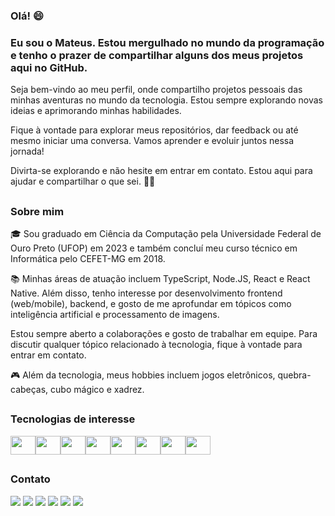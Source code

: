 ### Olá! 😄

### Eu sou o Mateus. Estou mergulhado no mundo da programação e tenho o prazer de compartilhar alguns dos meus projetos aqui no GitHub.

Seja bem-vindo ao meu perfil, onde compartilho projetos pessoais das minhas aventuras no mundo da tecnologia. Estou sempre explorando novas ideias e aprimorando minhas habilidades.

Fique à vontade para explorar meus repositórios, dar feedback ou até mesmo iniciar uma conversa. Vamos aprender e evoluir juntos nessa jornada!

Divirta-se explorando e não hesite em entrar em contato. Estou aqui para ajudar e compartilhar o que sei. 👨‍💻

##

### Sobre mim

🎓 Sou graduado em Ciência da Computação pela Universidade Federal de Ouro Preto (UFOP) em 2023 e também concluí meu curso técnico em Informática pelo CEFET-MG em 2018.

📚 Minhas áreas de atuação incluem TypeScript, Node.JS, React e React Native. Além disso, tenho interesse por desenvolvimento frontend (web/mobile), backend, e gosto de me aprofundar em tópicos como inteligência artificial e processamento de imagens.

Estou sempre aberto a colaborações e gosto de trabalhar em equipe. Para  discutir qualquer tópico relacionado à tecnologia, fique à vontade para entrar em contato.

🎮 Além da tecnologia, meus hobbies incluem jogos eletrônicos, quebra-cabeças, cubo mágico e xadrez.


##

### Tecnologias de interesse

<div style="display: flex"><br>
  
  <img height="30" width="40" align="center" src="https://cdn.jsdelivr.net/gh/devicons/devicon/icons/vscode/vscode-original.svg" />
    
  <img height="30" width="40" align="center" src="https://cdn.jsdelivr.net/gh/devicons/devicon/icons/nodejs/nodejs-original.svg" />
            
  <img height="30" width="40" align="center" src="https://cdn.jsdelivr.net/gh/devicons/devicon/icons/react/react-original.svg" />

  <img height="30" width="40" align="center" src="https://cdn.jsdelivr.net/gh/devicons/devicon/icons/nextjs/nextjs-original.svg" />

  <img height="30" width="40" align="center" src="https://cdn.jsdelivr.net/gh/devicons/devicon/icons/typescript/typescript-original.svg" />

  <img height="30" width="40" align="center" src="https://cdn.jsdelivr.net/gh/devicons/devicon/icons/javascript/javascript-original.svg" />

  <img height="30" width="40" align="center" src="https://cdn.jsdelivr.net/gh/devicons/devicon/icons/c/c-original.svg" />

  <img height="30" width="40" align="center" src="https://cdn.jsdelivr.net/gh/devicons/devicon/icons/cplusplus/cplusplus-original.svg" />
          
</div>      
      
##

### Contato

<div>
  <a href="https://www.facebook.com/mateus.pevidor/" target="_blank"><img src="https://img.shields.io/badge/-Facebook-%234267B2?style=for-the-badge&logo=facebook&logoColor=white" target="_blank"></a>
  <a href = "mailto:mateus.pevidor30@gmail.com"><img src="https://img.shields.io/badge/gmail-c71610?style=for-the-badge&logo=gmail&logoColor=white" target="_blank"></a>
  <a href="https://www.linkedin.com/in/mateus-p-reis/" target="_blank"><img src="https://img.shields.io/badge/-LinkedIn-%230077B5?style=for-the-badge&logo=linkedin&logoColor=white" target="_blank"></a>
  <a href="https://leetcode.com/MateusPevidor/" target="_blank"><img src="https://img.shields.io/badge/-LeetCode-%23ffa116?style=for-the-badge&logo=leetcode&logoColor=white" target="_blank"></a>
  <a href="https://www.instagram.com/mateus_pevidor/" target="_blank"><img src="https://img.shields.io/badge/-Instagram-%23E4405F?style=for-the-badge&logo=instagram&logoColor=white" target="_blank"></a>
  <a href="https://discordapp.com/users/1154141886223765584" target="_blank"><img src="https://img.shields.io/badge/discord-5865F2?style=for-the-badge&logo=discord&logoColor=white" target="_blank"></a>
</div>
